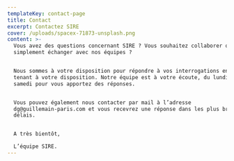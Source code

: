 ```yaml
---
templateKey: contact-page
title: Contact
excerpt: Contactez SIRE
cover: /uploads/spacex-71873-unsplash.png
content: >-
  Vous avez des questions concernant SIRE ? Vous souhaitez collaborer ou
  simplement échanger avec nos équipes ?


  Nous sommes à votre disposition pour répondre à vos interrogations en nous
  tenant à votre disposition. Notre équipe est à votre écoute, du lundi au
  samedi pour vous apportez des réponses.


  Vous pouvez également nous contacter par mail à l’adresse
  dg@guillemain-paris.com et vous recevrez une réponse dans les plus brefs
  délais.


  A très bientôt,

  L’équipe SIRE.
---
```


